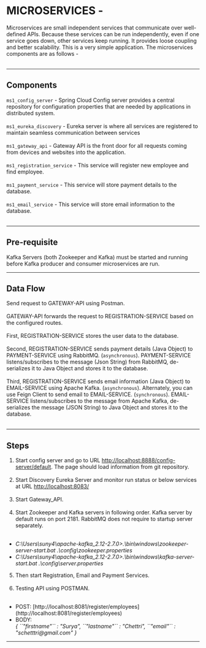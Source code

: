 # MICROSERVICES -
Microservices are small independent services that communicate over well-defined APIs. 
Because these services can be run independently, even if one service goes down, other services keep running. 
It provides loose coupling and better scalability. This is a very simple application. The microservices components are as follows - <br></br>

---
## Components
``ms1_config_server`` -  Spring Cloud Config server provides a central repository for configuration properties that are needed by applications in distributed system.<br></br>
``ms1_eureka_discovery`` -  Eureka server is where all services are registered to maintain seamless communication between services <br></br>
``ms1_gateway_api`` -  Gateway API is the front door for all requests coming from devices and websites into the application.<br></br>
``ms1_registration_service`` -   This service will register new employee and find employee. <br></br>
``ms1_payment_service`` -   This service will store payment details to the database. <br></br>
``ms1_email_service`` -   This service will store email information to the database. <br></br>

---

## Pre-requisite
Kafka Servers (both Zookeeper and Kafka) must be started and running before Kafka producer and consumer microservices are run.

---

## Data Flow
Send request to GATEWAY-API using Postman. <br></br>
GATEWAY-API forwards the request to REGISTRATION-SERVICE based on the configured routes. <br></br>
First, REGISTRATION-SERVICE stores the user data to the database. <br></br>
Second, REGISTRATION-SERVICE sends payment details (Java Object) to PAYMENT-SERVICE using RabbitMQ. (``asynchronous``). 
PAYMENT-SERVICE listens/subscribes to the message (Json String) from RabbitMQ, de-serializes it to Java Object and stores it to the database. <br></br>
Third, REGISTRATION-SERVICE sends email information (Java Object) to EMAIL-SERVICE using Apache Kafka. (``asynchronous``).
Alternately, you can use Feign Client to send email to EMAIL-SERVICE. (``synchronous``). 
EMAIL-SERVICE listens/subscribes to the message from Apache Kafka, de-serializes the message (JSON String) to Java Object and stores it to the database. <br></br>

--- 

## Steps 
1. Start config server and go to URL [http://localhost:8888/config-server/default](http://localhost:8888/config-server/default). The page should load information from git repository. <br></br>
2. Start Discovery Eureka Server and monitor run status or below services at URL [http://localhost:8083/](http://localhost:8083/) <br></br>
3. Start Gateway_API. <br></br>
4. Start Zookeeper and Kafka servers in following order. Kafka server by default runs on port 2181. RabbitMQ does not require to startup server separately.<br></br>
<ul>
<li><i>C:\Users\suny4\apache-kafka_2.12-2.7.0>.\bin\windows\zookeeper-server-start.bat .\config\zookeeper.properties </i></li>      
<li><i>C:\Users\suny4\apache-kafka_2.12-2.7.0>.\bin\windows\kafka-server-start.bat .\config\server.properties </i></li>
</ul>      

5. Then start Registration, Email and Payment Services. <br></br>
6. Testing API using POSTMAN. <br></br>
<ul>
<li>POST: [http://localhost:8081/register/employees](http://localhost:8081/register/employees) </li>      
<li>BODY: </li>
<i>{ 
``"firstname"`` : "Surya", 
``"lastname"`` : "Chettri", 
``"email"`` : "schetttri@gmail.com" 
}</i>
</ul> 

--- 
